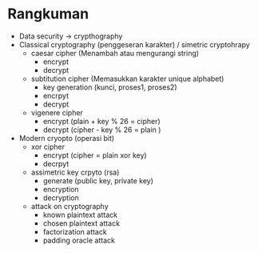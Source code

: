 # Rangkuman

- Data security -> crypthography
- Classical cryptography (penggeseran karakter) / simetric cryptohrapy
    - caesar cipher (Menambah atau mengurangi string)
        - encrypt
        - decrypt
    - subtitution cipher (Memasukkan karakter unique alphabet)
        - key generation (kunci, proses1, proses2)
        - encrpyt
        - decrypt
    - vigenere cipher
        - encrypt (plain + key % 26 = cipher)
        - decrypt (cipher - key % 26 = plain    )
- Modern cryopto (operasi bit)
    - xor cipher
        - encrypt (cipher = plain xor key)
        - decrpyt
    - assimetric key crpyto (rsa)
        - generate (public key, private key)
        - encryption
        - decryption
    - attack on cryptography
        - known plaintext attack
        - chosen plaintext attack
        - factorization attack
        - padding oracle attack